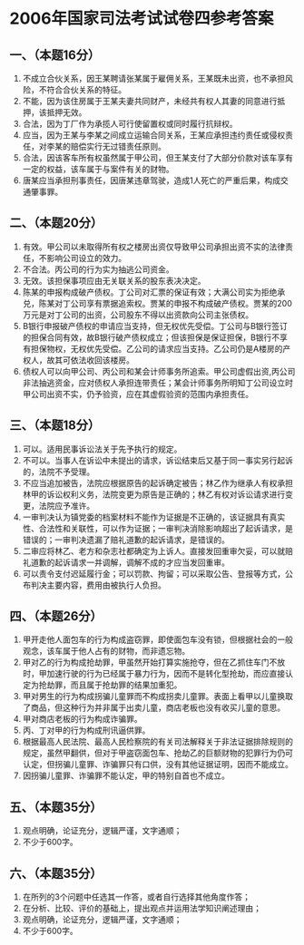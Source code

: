 2006年国家司法考试试卷四参考答案
================================

一、（本题16分）
---------------

1. 不成立合伙关系，因王某聘请张某属于雇佣关系，王某既未出资，也不承担风险，不符合合伙关系的特征。
2. 不能，因为该住房属于王某夫妻共同财产，未经共有权人其妻的同意进行抵押，该抵押无效。
3. 合法，因为丁厂作为承揽人可行使留置权或同时履行抗辩权。
4. 应当，因为王某与李某之间成立运输合同关系，王某应承担违约责任或侵权责任，对李某的赔偿实行无过错责任原则。
5. 合法，因该客车所有权虽然属于甲公司，但王某支付了大部分价款对该车享有一定的权益，该车属于与案件有关的财物。
6. 唐某应当承担刑事责任，因唐某违章驾驶，造成1人死亡的严重后果，构成交通肇事罪。

二、（本题20分）
---------------

1. 有效。甲公司以未取得所有权之楼房出资仅导致甲公司承担出资不实的法律责任，不影响公司设立的效力。
2. 不合法。丙公司的行为实为抽逃公司资金。
3. 无效。该担保事项应由无关联关系的股东表决决定。
4. 陈某的申报构成破产债权。丁公司对汇票的保证有效；大满公司实为拒绝承兑，陈某对丁公司享有票据追索权。贾某的申报不构成破产债权。贾某的200万元是对丁公司的出资，公司股东不得以出资款向公司主张债权。
5. B银行申报破产债权的申请应当支持，但无权优先受偿。丁公司与B银行签订的担保合同有效，故B银行破产债权成立；但该担保是保证担保，B银行不享有担保物权，无权优先受偿。乙公司的请求应当支持。乙公司仍是A楼房的产权人，故其可依法收回该楼房。
6. 债权人可以向甲公司、丙公司和某会计师事务所追索。甲公司虚假出资,丙公司非法抽逃资金，应对债权人承担连带责任；某会计师事务所明知丁公司设立时甲公司出资不实，仍予验资，应在其虚假验资的范围内承担责任。

三、（本题18分）
---------------

1. 可以。适用民事诉讼法关于先予执行的规定。
2. 不可以。当事人在诉讼中未提出的请求，诉讼结束后又基于同一事实另行起诉的，法院不予受理。
3. 不应当追加被告，法院应根据原告的起诉确定被告；林乙作为继承人有权承担林甲的诉讼权利义务，法院变更为原告是正确的；林乙有权对诉讼请求进行变更，法院应予准许。
4. 一审判决认为镇党委的档案材料不能作为证据是不正确的，该证据具有真实性、合法性和关联性，可以作为证据；一审判决消除影响超出了起诉请求，是错误的；一审判决遗漏了赔礼道歉的起诉请求，是错误的。
5. 二审应将林乙、老方和杂志社都确定为上诉人。直接发回重审欠妥，可以就赔礼道歉的起诉请求一并调解，调解不成的才应当发回重审。
6. 可以责令支付迟延履行金；可以罚款、拘留；可以采取公告、登报等方式，公布判决主要内容，费用由被执行人负担。

四、（本题26分）
---------------

1. 甲开走他人面包车的行为构成盗窃罪，即使面包车没有锁，但根据社会的一般观念，该车属于他人占有的财物，而非遗忘物。
2. 甲对乙的行为构成抢劫罪，甲虽然开始打算实施抢夺，但在乙抓住车门不放时，甲加速行驶的行为已经属于暴力行为，因而不是转化型抢劫，而应直接认定为抢劫罪，而且属于抢劫罪的结果加重犯。
3. 甲对男生的行为构成拐骗儿童罪而不构成拐卖儿童罪。表面上看甲以儿童换取了商品，但这种行为并非属于出卖儿童，商店老板也没有收买儿童的意思。
4. 甲对商店老板的行为构成诈骗罪。
5. 丙、丁对甲的行为构成刑讯逼供罪。
6. 根据最高人民法院、最高人民检察院的有关司法解释关于非法证据排除规则的规定，虽然甲翻供，但对于甲盗窃面包车、抢劫乙的巨额财物的犯罪行为仍可认定，但拐骗儿童罪、诈骗罪只有口供，没有其他证据证明，因而不能成立。
7. 因拐骗儿童罪、诈骗罪不能认定，甲的特别自首也不成立。

五、（本题35分）
---------------

1. 观点明确，论证充分，逻辑严谨，文字通顺；
2. 不少于600字。

六、（本题35分）
---------------

1. 在所列的3个问题中任选其一作答，或者自行选择其他角度作答；
2. 在分析、比较、评价的基础上，提出观点并运用法学知识阐述理由；
3. 观点明确，论证充分，逻辑严谨，文字通顺；
4. 不少于600字。
